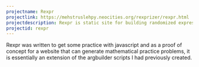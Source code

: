 ```yaml
---
projectname: Rexpr
projectlink: https://mehstruslehpy.neocities.org/rexprizer/rexpr.html
projectdescription: Rexpr is static site for building randomized expressions using a user specified grammar.
projectid: rexpr
---
```

Rexpr was written to get some practice with javascript and as a proof of concept for a website that can generate mathematical practice problems, it is essentially an extension of the argbuilder scripts I had previously created. 
